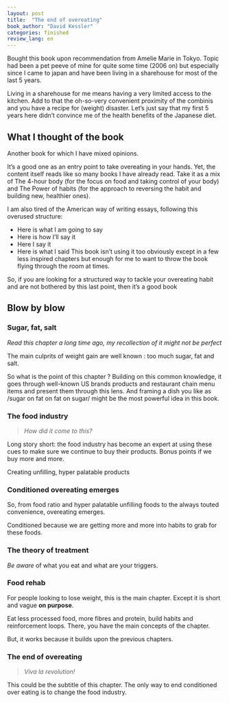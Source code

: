 ```yaml
---
layout: post
title:  "The end of overeating"
book_author: "David Kessler"
categories: finished
review_lang: en
---
```


Bought this book upon recommendation from Amelie Marie in Tokyo. Topic had been a pet peeve of mine for quite some time (2006 on) but especially since I came to japan and have been living in a sharehouse for most of the last 5 years. 

Living in a sharehouse for me means having a very limited access to the kitchen. Add to that the oh-so-very convenient proximity of the combinis and you have a recipe for (weight) disaster. Let’s just say that my first 5 years here didn’t convince me of the health benefits of the Japanese diet.

## What I thought of the book
Another book for which I have mixed opinions.

It’s a good one as an entry point to take overeating in your hands. Yet, the content itself reads like so many books I have already read. Take it as a mix of The 4-hour body (for the focus on food and taking control of your body) and The Power of habits (for the approach to reversing the habit and building new, healthier ones).

I am also tired of the American way of writing essays, following this overused structure:
* Here is what I am going to say
* Here is how I’ll say it
* Here I say it
* Here is what I said
This book isn’t using it too obviously except in a few less inspired chapters but enough for me to want to throw the book flying through the room at times.

So, if you are looking for a structured way to tackle your overeating habit and are not bothered by this last point, then it’s a good book

## Blow by blow
### Sugar, fat, salt

*Read this chapter a long time ago, my recollection of it might not be perfect*

The main culprits of weight gain are well known : too much sugar, fat and salt.

So what is the point of this chapter ? Building on this common knowledge, it goes through well-known US brands products and restaurant chain menu items and present them through this lens. And framing a dish you like as /sugar on fat on fat on sugar/ might be the most powerful idea in this book.

### The food industry

> *How did it come to this?*

Long story short: the food industry has become an expert at using these cues to make sure we continue to buy their products. Bonus points if we buy more and more.

Creating unfilling, hyper palatable products

### Conditioned overeating emerges
So, from food ratio and hyper palatable unfilling foods to the always touted convenience, overeating emerges.

Conditioned because we are getting more and more into habits to grab for these foods.
### The theory of treatment 

*Be aware* of what you eat and what are your triggers. 

### Food rehab
For people looking to lose weight, this is the main chapter. Except it is short and vague **on purpose**.

Eat less processed food, more fibres and protein, build habits and reinforcement loops. There, you have the main concepts of the chapter.

But, it works because it builds upon the previous chapters.

### The end of overeating

> *Viva la revolution!*

This could be the subtitle of this chapter. The only way to end conditioned over eating is to change the food industry.
